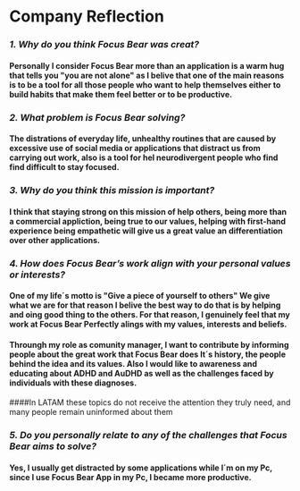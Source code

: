 # **Company Reflection**
### *1. Why do you think Focus Bear was creat?*	
#### Personally I consider Focus Bear more than an application is a warm hug that tells you "you are not alone" as I belive that one of the main reasons is to be a tool for all those people who want to help themselves either to build habits that make them feel better or to be productive. 
### *2. What problem is Focus Bear solving?* 
#### The distrations of everyday life, unhealthy routines that are caused by excessive use of social media or applications that distract us from carrying out work, also is a tool for hel neurodivergent people who find find difficult to stay focused.
### *3. Why do you think this mission is important?* 
#### I think that staying strong on  this mission of help others, being more than a commercial appliction, being true to our values, helping with first-hand experience being empathetic will give us a great value an differentiation over other applications. 
### *4. How does Focus Bear’s work align with your personal values or interests?* 
#### One of my life´s motto is "Give a piece of yourself to others" We give what we are for that reason I belive the best way to do that is by helping and oing good thing to the others. For that reason, I genuinely feel that my work at Focus Bear Perfectly alings with my values, interests and beliefs. 
#### Throungh my role as comunity manager, I want to contribute by informing people about the great work that Focus Bear does It´s history, the people behind the idea and its values. Also I would like to awareness and educating about ADHD and AuDHD as well as the challenges faced by individuals with these diagnoses. 
####In LATAM these topics do not receive the attention they truly need, and many people remain uninformed about them
### *5. Do you personally relate to any of the challenges that Focus Bear aims to solve?* 
#### Yes, I usually get distracted by some applications while I´m on my Pc, since I use Focus Bear App in my Pc, I became more productive. 

